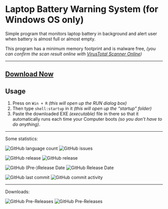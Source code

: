 # Laptop Battery Warning System (for Windows OS only)

Simple program that monitors laptop battery in background and alert user when battery is almost full or almost empty.

This program has a minimum memory footprint and is malware free, _(you can confirm the scan result online with [VirusTotal Scanner Online](https://www.virustotal.com/latest-scan/c3b75daefff7369057b22ea8f9279a9d43fa7cc32d27125f57a4b0ef90ebd4e6))_

---

## [Download Now](https://github.com/zsubzwary/Laptop-Battery-Warning-System/releases)

## Usage

1. Press on `Win + R`  _(this will open up the RUN dialog box)_ 
2. Then type `shell:startup` in it _(this will open up the “startup” folder)_ 
3. Paste the downloaded EXE _(executable)_ file in there so that it automatically runs each time your Computer boots _(so you don’t have to do anything)_.



---

Some statistics: 

![GitHub language count](https://img.shields.io/github/languages/count/zsubzwary/Laptop-Battery-Warning-System.svg?label=Languages%20Used%20to%20Make%20this%20app&style=for-the-badge)  ![GitHub issues](https://img.shields.io/github/issues-raw/zsubzwary/Laptop-Battery-Warning-System.svg?style=for-the-badge) 

![GitHub release](https://img.shields.io/github/release-pre/zsubzwary/Laptop-Battery-Warning-System.svg?label=Pre-Release&style=for-the-badge) ![GitHub release](https://img.shields.io/github/release/zsubzwary/Laptop-Battery-Warning-System.svg?label=Stable-Release&style=for-the-badge) 

![GitHub (Pre-)Release Date](https://img.shields.io/github/release-date-pre/zsubzwary/Laptop-Battery-Warning-System.svg?label=Pre-Release%20Date&style=for-the-badge) ![GitHub Release Date](https://img.shields.io/github/release-date/zsubzwary/Laptop-Battery-Warning-System.svg?label=Stable-Release%20Date&style=for-the-badge) 

![GitHub last commit](https://img.shields.io/github/last-commit/zsubzwary/Laptop-Battery-Warning-System.svg?style=for-the-badge) ![GitHub commit activity](https://img.shields.io/github/commit-activity/m/zsubzwary/Laptop-Battery-Warning-System.svg?style=for-the-badge) 



---

Downloads: 

![GitHub Pre-Releases](https://img.shields.io/github/downloads-pre/zsubzwary/Laptop-Battery-Warning-System/v2.0-alpha/total.svg?style=for-the-badge) ![GitHub Pre-Releases](https://img.shields.io/github/downloads-pre/zsubzwary/Laptop-Battery-Warning-System/v1.0-alpha/total.svg?style=for-the-badge) 